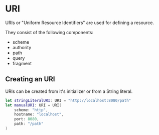 # URI

URIs or "Uniform Resource Identifiers" are used for defining a resource.

They consist of the following components:

- scheme
- authority
- path
- query
- fragment

## Creating an URI

URIs can be created from it's initializer or from a String literal.

```swift
let stringLiteralURI: URI = "http://localhost:8080/path"
let manualURI: URI = URI(
    scheme: "http",
    hostname: "localhost",
    port: 8080,
    path: "/path"
)
```

